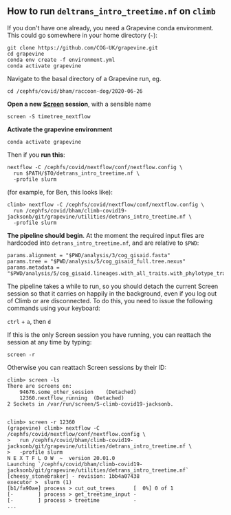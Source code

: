 ## How to run `deltrans_intro_treetime.nf` on `climb`

If you don't have one already, you need a Grapevine conda environment. This could go somewhere in your home directory (`~`):
```
git clone https://github.com/COG-UK/grapevine.git
cd grapevine
conda env create -f environment.yml
conda activate grapevine
```

Navigate to the basal directory of a Grapevine run, eg.

`cd /cephfs/covid/bham/raccoon-dog/2020-06-26`

**Open a new [Screen](https://linuxize.com/post/how-to-use-linux-screen/) session**, with a sensible name

`screen -S timetree_nextflow`

**Activate the grapevine environment**

`conda activate grapevine`

Then if you **run this**:

```
nextflow -C /cephfs/covid/nextflow/conf/nextflow.config \
  run $PATH/$TO/detrans_intro_treetime.nf \
  -profile slurm
```

(for example, for Ben, this looks like):

```
climb> nextflow -C /cephfs/covid/nextflow/conf/nextflow.config \
  run /cephfs/covid/bham/climb-covid19-jacksonb/git/grapevine/utilities/detrans_intro_treetime.nf \
  -profile slurm
```

**The pipeline should begin**. At the moment the required input files are hardcoded into `detrans_intro_treetime.nf`, and are relative to `$PWD`:

```
params.alignment = "$PWD/analysis/3/cog_gisaid.fasta"
params.tree = "$PWD/analysis/5/cog_gisaid_full.tree.nexus"
params.metadata = "$PWD/analysis/5/cog_gisaid.lineages.with_all_traits.with_phylotype_traits.csv"
```

The pipeline takes a while to run, so you should detach the current Screen session so that it carries on happily in the background, even if you log out of Climb or are disconnected. To do this, you need to issue the following commands using your keyboard:

`ctrl` + `a`, then `d`

If this is the only Screen session you have running, you can reattach the session at any time by typing:

`screen -r`

Otherwise you can reattach Screen sessions by their ID:

```
climb> screen -ls
There are screens on:
	94676.some_other_session	(Detached)
	12360.nextflow_running	(Detached)
2 Sockets in /var/run/screen/S-climb-covid19-jacksonb.


climb> screen -r 12360
(grapevine) climb> nextflow -C /cephfs/covid/nextflow/conf/nextflow.config \
>   run /cephfs/covid/bham/climb-covid19-jacksonb/git/grapevine/utilities/detrans_intro_treetime.nf \
>   -profile slurm
N E X T F L O W  ~  version 20.01.0
Launching `/cephfs/covid/bham/climb-covid19-jacksonb/git/grapevine/utilities/detrans_intro_treetime.nf` [cheesy_stonebraker] - revision: 1bb4a07438
executor >  slurm (1)
[b1/fa90ae] process > cut_out_trees      [  0%] 0 of 1
[-        ] process > get_treetime_input -
[-        ] process > treetime           -
...
```






